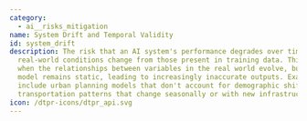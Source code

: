 ```yaml
---
category:
  - ai__risks_mitigation
name: System Drift and Temporal Validity
id: system_drift
description: The risk that an AI system's performance degrades over time as
  real-world conditions change from those present in training data. This occurs
  when the relationships between variables in the real world evolve, but the
  model remains static, leading to increasingly inaccurate outputs. Examples
  include urban planning models that don't account for demographic shifts or
  transportation patterns that change seasonally or with new infrastructure.
icon: /dtpr-icons/dtpr_api.svg
---
```

